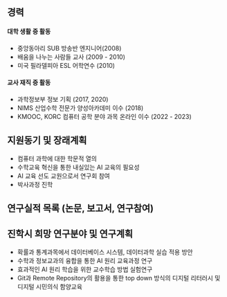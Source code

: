 ## 경력
#### 대학 생활 중 활동
* 중앙동아리 SUB 방송반 엔지니어(2008)
* 배움을 나누는 사람들 교사 (2009 - 2010)
* 미국 필라델피아 ESL 어학연수 (2010)
#### 교사 재직 중 활동
* 과학정보부 정보 기획 (2017, 2020)
*  NIMS  산업수학 전문가 양성아카데미 이수 (2018)
*  KMOOC, KORC 컴퓨터 공학 분야 과목 온라인 이수 (2022 - 2023)

## 지원동기 및 장래계획
* 컴퓨터 과학에 대한 학문적 열의 
* 수학교육 혁신을 통한 내실있는 AI 교육의 필요성
* AI 교육 선도 교원으로서 연구회 참여
* 박사과정 진학

## 연구실적 목록 (논문, 보고서, 연구참여)

## 진학시 희망 연구분야 및 연구계획
* 확률과 통계과목에서 데이터베이스 시스템, 데이터과학 실습 적용 방안
* 수학과 정보교과의 융합을 통한  AI 원리 교육과정 연구
* 효과적인  AI 원리 학습을 위한 교수학습 방법 실험연구
* Git과 Remote Repository의 활용을 통한 top down 방식의 디지털 리터러시 및 디지털 시민의식 함양교육